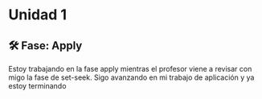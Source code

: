 # Unidad 1

## 🛠 Fase: Apply

Estoy trabajando en la fase apply mientras el profesor viene a revisar con migo la fase de set-seek.
Sigo avanzando en mi trabajo de aplicación y ya estoy terminando
